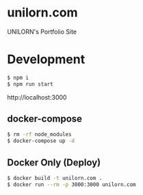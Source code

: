 # unilorn.com

UNILORN's Portfolio Site

# Development

```bash
$ npm i
$ npm run start
```

http://localhost:3000

## docker-compose 

```bash
$ rm -rf node_modules
$ docker-compose up -d
```

## Docker Only (Deploy)

```bash
$ docker build -t unilorn.com .
$ docker run --rm -p 3000:3000 unilorn.com
```
